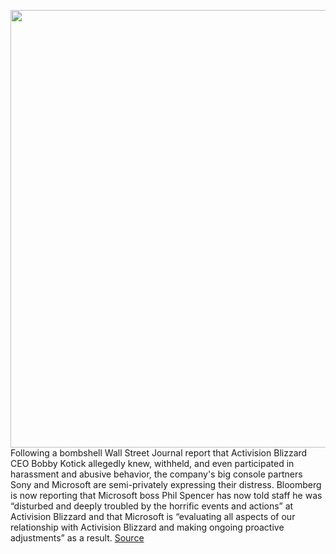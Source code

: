 <img src='https://cdn.vox-cdn.com/thumbor/RAil6mx3KUNg8RYs3Op62bsOcp4=/0x0:2500x1667/1200x800/filters:focal(1050x634:1450x1034)/cdn.vox-cdn.com/uploads/chorus_image/image/70161476/vpavic_070616_1091_0165.0.jpg' width='700px' /><br/>
Following a bombshell Wall Street Journal report that Activision Blizzard CEO Bobby Kotick allegedly knew, withheld, and even participated in harassment and abusive behavior, the company's big console partners Sony and Microsoft are semi-privately expressing their distress. Bloomberg is now reporting that Microsoft boss Phil Spencer has now told staff he was “disturbed and deeply troubled by the horrific events and actions” at Activision Blizzard and that Microsoft is “evaluating all aspects of our relationship with Activision Blizzard and making ongoing proactive adjustments” as a result.
<a href='https://www.theverge.com/2021/11/18/22789881/microsoft-xbox-boss-phil-spencer-deeply-troubled-by-activision-blizzard-bobby-kotick'> Source <a/>